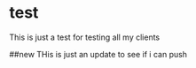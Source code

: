 # test
This is just a test for testing all my clients


##new
THis is just an update to see if i can push